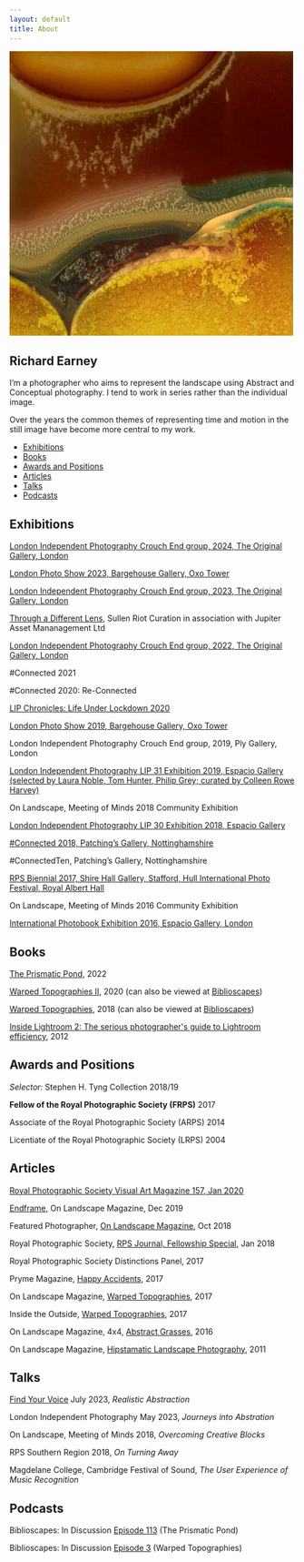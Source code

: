 ```yaml
---
layout: default
title: About
---
```


![Warped Topographies](warped-topographies/warped-topographies-01.webp "Warped Topographies")


## Richard Earney

I’m a photographer who aims to represent the landscape using Abstract and Conceptual photography. I tend to work in series rather than the individual image.

Over the years the common themes of representing time and motion in the still image have become more central to my work.

-   [Exhibitions](#exhibitions)
-   [Books](#books)
-   [Awards and Positions](#awards-and-positions)
-   [Articles](#articles)
-   [Talks](#talks)
-   [Podcasts](#podcasts)

## Exhibitions

[London Independent Photography Crouch End group, 2024, The Original Gallery, London](lipce24)

[London Photo Show 2023, Bargehouse Gallery, Oxo Tower](/lps/)

[London Independent Photography Crouch End group, 2023, The Original Gallery, London](blog/2023-03-21-lip-crouch-end-annual)

[Through a Different Lens](https://www.instagram.com/p/Cp-yq5aIS24), Sullen Riot Curation in association with Jupiter Asset Mananagement Ltd

[London Independent Photography Crouch End group, 2022, The Original Gallery, London](blog/2022-03-15-crouch-end-lip-annual-show)

#Connected 2021

#Connected 2020: Re-Connected

[LIP Chronicles: Life Under Lockdown 2020](blog/2021-01-13-lip-chronicles-life-in-lockdown)

[London Photo Show 2019, Bargehouse Gallery, Oxo Tower](blog/2019-10-17-the-london-photo-show)

London Independent Photography Crouch End group, 2019, Ply Gallery, London

[London Independent Photography LIP 31 Exhibition 2019, Espacio Gallery (selected by Laura Noble, Tom Hunter, Philip Grey; curated by Colleen Rowe Harvey)](blog/2019-10-01-lip-31)

On Landscape, Meeting of Minds 2018 Community Exhibition

[London Independent Photography LIP 30 Exhibition 2018, Espacio Gallery](blog/2018-10-08-london-independent-photographers-30th-annual-exhibition)

[#Connected 2018, Patching’s Gallery, Nottinghamshire](blog/2018-04-25-#connected2018)

#ConnectedTen, Patching’s Gallery, Nottinghamshire

[RPS Biennial 2017, Shire Hall Gallery, Stafford, Hull International Photo Festival, Royal Albert Hall](blog/2017-02-14-rps-biennial-2017)

On Landscape, Meeting of Minds 2016 Community Exhibition

[International Photobook Exhibition 2016, Espacio Gallery, London](blog/2016-10-11-rps-international-photobook-exhibition)

## Books

[The Prismatic Pond](https://methodphotopress.co.uk), 2022

[Warped Topographies II](http://methodphotopress.uk/), 2020 (can also be viewed at [Biblioscapes](https://biblioscapes.com/library/warped-topographies-ii))

[Warped Topographies](https://www.kozubooks.com/books-new/richard-earney-warped-topographies), 2018 (can also be viewed at [Biblioscapes](https://biblioscapes.com/library/warped-topographies))

[Inside Lightroom 2: The serious photographer's guide to Lightroom efficiency](https://www.amazon.co.uk/Inside-Lightroom-serious-photographers-efficiency/dp/1138456306?crid=13UHN3DFGKZXT&keywords=Inside%20lightroom&qid=1666183854&sprefix=inside%20lightroom%2Caps%2C82&sr=8-1), 2012

## Awards and Positions

*Selector:* Stephen H. Tyng Collection 2018/19

**Fellow of the Royal Photographic Society (FRPS)** 2017

Associate of the Royal Photographic Society (ARPS) 2014

Licentiate of the Royal Photographic Society (LRPS) 2004

## Articles

[Royal Photographic Society Visual Art Magazine 157, Jan 2020](blog/2018-01-14-feature-in-the-rps-journal)

[Endframe](https://www.onlandscape.co.uk/2019/12/cemetery-bins-graveyards-graveyard/), On Landscape Magazine, Dec 2019

Featured Photographer, [On Landscape Magazine](https://www.onlandscape.co.uk/2019/12/cemetery-bins-graveyards-graveyard/), Oct 2018

Royal Photographic Society, [RPS Journal, Fellowship Special](https://method.photo/s/RPS-Journal-January-2018.pdf), Jan 2018

Royal Photographic Society Distinctions Panel, 2017

Pryme Magazine, [Happy Accidents](http://prymeeditions.com/happy-accidents-september-2017), 2017

On Landscape Magazine, [Warped Topographies](https://www.onlandscape.co.uk/2017/04/warped-topographies/), 2017

Inside the Outside, [Warped Topographies](http://www.inside-the-outside.com/warped-topographies-richard-earney/), 2017

On Landscape Magazine,  4x4, [Abstract Grasses](https://www.onlandscape.co.uk/2016/01/subscribers-4x4-portfolios-106/), 2016

On Landscape Magazine, [Hipstamatic Landscape Photography](https://www.onlandscape.co.uk/2011/11/hipstamatic-landscape-photography/), 2011

## Talks

[Find Your Voice](https://fyv.art/) July 2023, *Realistic Abstraction*

London Independent Photography May 2023, *Journeys into Abstration*

On Landscape, Meeting of Minds 2018, *Overcoming Creative Blocks*

RPS Southern Region 2018, *On Turning Away*

Magdelane College, Cambridge Festival of Sound, *The User Experience of Music Recognition*


## Podcasts

Biblioscapes: In Discussion [Episode 113](https://biblioscapes.com/in-discussion/richard-earney-1) (The Prismatic Pond)

Biblioscapes: In Discussion [Episode 3](https://biblioscapes.com/in-discussion/richard-earney) (Warped Topographies)


